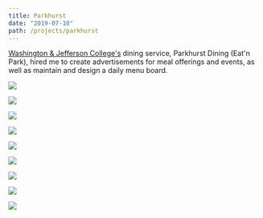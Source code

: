 ```yaml
---
title: Parkhurst
date: "2019-07-10"
path: /projects/parkhurst
---
```


<a href="https://washjeff.edu" target="_blank">Washington &amp; Jefferson College's</a> dining service, Parkhurst Dining (Eat'n Park), hired me to create advertisements for meal offerings and events, as well as maintain and design a daily menu board.

![](../../images/smileys.png)

![](../../images/Cheesesteaks.png)

![](../../images/halloween.png)

![](../../images/koreantacos.png)

![](../../images/lomein.png)

![](../../images/ribs.png)

![](../../images/superburger.png)

![](../../images/Sushi.png)

![](../../images/TacoSalad.png)
